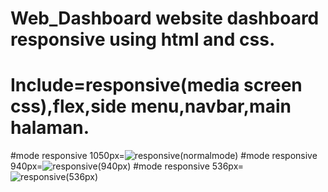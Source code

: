 # Web_Dashboard website dashboard responsive using html and css.
# Include=responsive(media screen css),flex,side menu,navbar,main halaman.
#mode responsive 1050px=![responsive(normalmode)](https://user-images.githubusercontent.com/58825091/178900911-bb64ad77-70f7-40e0-be32-bd005c07703c.PNG)
#mode responsive 940px=![responsive(940px)](https://user-images.githubusercontent.com/58825091/178900988-3029feb1-5b0a-4a86-9922-0241bc3378a8.PNG)
#mode responsive 536px=![responsive(536px)](https://user-images.githubusercontent.com/58825091/178901017-6593cdeb-c8b2-44d3-90d0-9b3d887efcfe.PNG)


